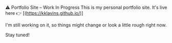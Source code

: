 ⚠️ Portfolio Site – Work In Progress
This is my personal portfolio site.
It's live here 👉 [(https://kklavins.github.io/)]

I'm still working on it, so things might change or look a little rough right now.

Stay tuned!